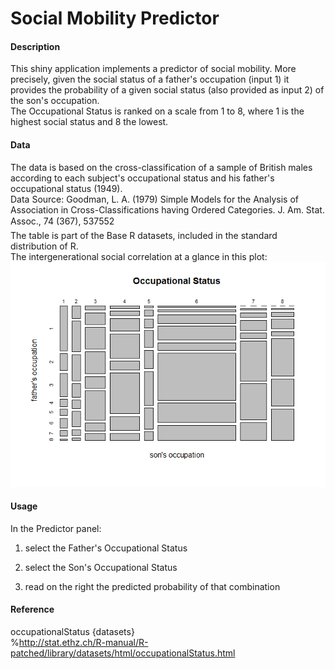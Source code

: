 # Social Mobility Predictor

#### Description
  This shiny application implements a predictor of social mobility. More precisely, given the social status of a father's occupation (input 1) it provides the probability of a given social status (also provided as input 2) of the son's occupation.  
  The Occupational Status is ranked on a scale from 1 to 8, where 1 is the highest social status and 8 the lowest.  

#### Data
  The data is based on the cross-classification of a sample of British males according to each subject's occupational status and his father's occupational status (1949).  
  Data Source: Goodman, L. A. (1979) Simple Models for the Analysis of Association in Cross-Classifications having Ordered Categories. J. Am. Stat. Assoc., 74 (367), 537552  
  The table is part of the Base R datasets, included in the standard distribution of R.  
  The intergenerational social correlation at a glance in this plot:
  ![plot of chunk unnamed-chunk-1](./social_mobility_predictor_documentation_files/figure-html/unnamed-chunk-1.png) 
  

#### Usage

In the Predictor panel:

1. select the Father's Occupational Status

2. select the Son's Occupational Status

3. read on the right the predicted probability of that combination

  
#### Reference
occupationalStatus {datasets}  
%http://stat.ethz.ch/R-manual/R-patched/library/datasets/html/occupationalStatus.html
